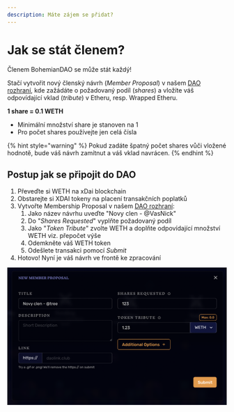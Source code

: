 ```yaml
---
description: Máte zájem se přidat?
---
```


# Jak se stát členem?

Členem BohemianDAO se může stát každý!

Stačí vytvořit nový členský návrh \(_Member Proposal_\) v našem [DAO rozhraní](https://app.daohaus.club/dao/0x64/0xf762ace2c215fdad031b33c656982718c4084786/proposals/new), kde zažádáte o požadovaný podíl \(_shares_\) a vložíte váš odpovídající vklad \(_tribute_\) v Etheru, resp. Wrapped Etheru.

**1 share = 0.1 WETH**

* Minimální množství share je stanoven na 1
* Pro počet shares používejte jen celá čísla

{% hint style="warning" %}
Pokud zadáte špatný počet shares vůči vložené hodnotě, bude váš návrh zamítnut a váš vklad navrácen.
{% endhint %}

## **Postup jak se připojit do DAO**

1. Převeďte si WETH na xDai blockchain
2. Obstarejte si XDAI tokeny na placení transakčních poplatků
3. Vytvořte Membership Proposal v našem [DAO rozhraní](https://app.daohaus.club/dao/0x64/0xf762ace2c215fdad031b33c656982718c4084786/proposals/new):
   1. Jako název návrhu uveďte "Novy clen - @VasNick"
   2. Do "_Shares Requested_" vyplňte požadovaný podíl
   3. Jako "_Token Tribute_" zvolte WETH a doplňte odpovídající množství WETH viz. přepočet výše
   4. Odemkněte váš WETH token
   5. Odešlete transakci pomocí _Submit_
4. Hotovo! Nyní je váš návrh ve frontě ke zpracování

![P&#x159;&#xED;klad Membership Proposal](.gitbook/assets/membership-proposal.png)

